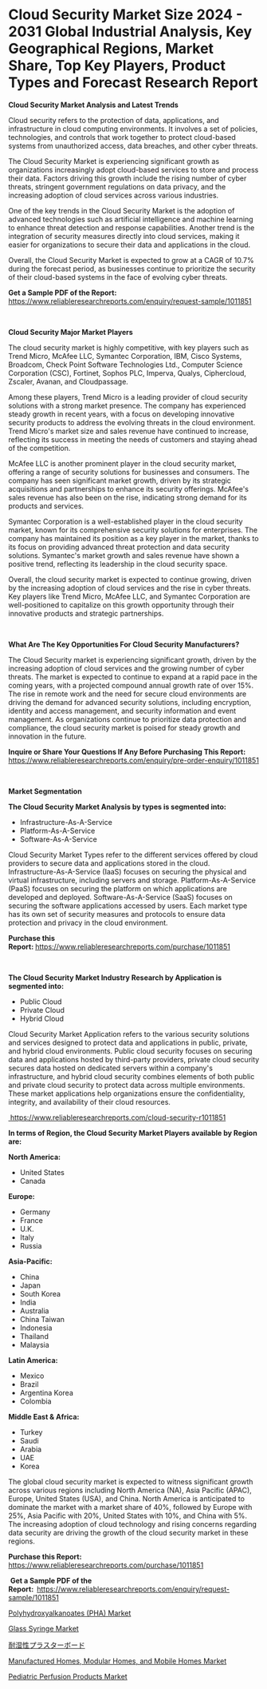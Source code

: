 <p><h1>Cloud Security Market Size 2024 - 2031 Global Industrial Analysis, Key Geographical Regions, Market Share, Top Key Players, Product Types and Forecast Research Report</h1></p><p><strong>Cloud Security Market Analysis and Latest Trends</strong></p>
<p><p>Cloud security refers to the protection of data, applications, and infrastructure in cloud computing environments. It involves a set of policies, technologies, and controls that work together to protect cloud-based systems from unauthorized access, data breaches, and other cyber threats.</p><p>The Cloud Security Market is experiencing significant growth as organizations increasingly adopt cloud-based services to store and process their data. Factors driving this growth include the rising number of cyber threats, stringent government regulations on data privacy, and the increasing adoption of cloud services across various industries.</p><p>One of the key trends in the Cloud Security Market is the adoption of advanced technologies such as artificial intelligence and machine learning to enhance threat detection and response capabilities. Another trend is the integration of security measures directly into cloud services, making it easier for organizations to secure their data and applications in the cloud.</p><p>Overall, the Cloud Security Market is expected to grow at a CAGR of 10.7% during the forecast period, as businesses continue to prioritize the security of their cloud-based systems in the face of evolving cyber threats.</p></p>
<p><strong>Get a Sample PDF of the Report:&nbsp;</strong> <a href="https://www.reliableresearchreports.com/enquiry/request-sample/1011851">https://www.reliableresearchreports.com/enquiry/request-sample/1011851</a></p>
<p>&nbsp;</p>
<p><strong>Cloud Security Major Market Players</strong></p>
<p><p>The cloud security market is highly competitive, with key players such as Trend Micro, McAfee LLC, Symantec Corporation, IBM, Cisco Systems, Broadcom, Check Point Software Technologies Ltd., Computer Science Corporation (CSC), Fortinet, Sophos PLC, Imperva, Qualys, Ciphercloud, Zscaler, Avanan, and Cloudpassage. </p><p>Among these players, Trend Micro is a leading provider of cloud security solutions with a strong market presence. The company has experienced steady growth in recent years, with a focus on developing innovative security products to address the evolving threats in the cloud environment. Trend Micro's market size and sales revenue have continued to increase, reflecting its success in meeting the needs of customers and staying ahead of the competition.</p><p>McAfee LLC is another prominent player in the cloud security market, offering a range of security solutions for businesses and consumers. The company has seen significant market growth, driven by its strategic acquisitions and partnerships to enhance its security offerings. McAfee's sales revenue has also been on the rise, indicating strong demand for its products and services.</p><p>Symantec Corporation is a well-established player in the cloud security market, known for its comprehensive security solutions for enterprises. The company has maintained its position as a key player in the market, thanks to its focus on providing advanced threat protection and data security solutions. Symantec's market growth and sales revenue have shown a positive trend, reflecting its leadership in the cloud security space.</p><p>Overall, the cloud security market is expected to continue growing, driven by the increasing adoption of cloud services and the rise in cyber threats. Key players like Trend Micro, McAfee LLC, and Symantec Corporation are well-positioned to capitalize on this growth opportunity through their innovative products and strategic partnerships.</p></p>
<p>&nbsp;</p>
<p><strong>What Are The Key Opportunities For Cloud Security Manufacturers?</strong></p>
<p><p>The Cloud Security market is experiencing significant growth, driven by the increasing adoption of cloud services and the growing number of cyber threats. The market is expected to continue to expand at a rapid pace in the coming years, with a projected compound annual growth rate of over 15%. The rise in remote work and the need for secure cloud environments are driving the demand for advanced security solutions, including encryption, identity and access management, and security information and event management. As organizations continue to prioritize data protection and compliance, the cloud security market is poised for steady growth and innovation in the future.</p></p>
<p><strong>Inquire or Share Your Questions If Any Before Purchasing This Report:</strong> <a href="https://www.reliableresearchreports.com/enquiry/pre-order-enquiry/1011851">https://www.reliableresearchreports.com/enquiry/pre-order-enquiry/1011851</a></p>
<p>&nbsp;</p>
<p><strong>Market Segmentation</strong></p>
<p><strong>The Cloud Security Market Analysis by types is segmented into:</strong></p>
<p><ul><li>Infrastructure-As-A-Service</li><li>Platform-As-A-Service</li><li>Software-As-A-Service</li></ul></p>
<p><p>Cloud Security Market Types refer to the different services offered by cloud providers to secure data and applications stored in the cloud. Infrastructure-As-A-Service (IaaS) focuses on securing the physical and virtual infrastructure, including servers and storage. Platform-As-A-Service (PaaS) focuses on securing the platform on which applications are developed and deployed. Software-As-A-Service (SaaS) focuses on securing the software applications accessed by users. Each market type has its own set of security measures and protocols to ensure data protection and privacy in the cloud environment.</p></p>
<p><strong>Purchase this Report:&nbsp;</strong><a href="https://www.reliableresearchreports.com/purchase/1011851">https://www.reliableresearchreports.com/purchase/1011851</a></p>
<p>&nbsp;</p>
<p><strong>The Cloud Security Market Industry Research by Application is segmented into:</strong></p>
<p><ul><li>Public Cloud</li><li>Private Cloud</li><li>Hybrid Cloud</li></ul></p>
<p><p>Cloud Security Market Application refers to the various security solutions and services designed to protect data and applications in public, private, and hybrid cloud environments. Public cloud security focuses on securing data and applications hosted by third-party providers, private cloud security secures data hosted on dedicated servers within a company's infrastructure, and hybrid cloud security combines elements of both public and private cloud security to protect data across multiple environments. These market applications help organizations ensure the confidentiality, integrity, and availability of their cloud resources.</p></p>
<p><a href="https://www.reliableresearchreports.com/cloud-security-r1011851">&nbsp;https://www.reliableresearchreports.com/cloud-security-r1011851</a></p>
<p><strong>In terms of Region, the Cloud Security Market Players available by Region are:</strong></p>
<p>
    <p> <strong> North America: </strong>
        <ul>
            <li>United States</li>
            <li>Canada</li>
        </ul>
        </p> 
    <p> <strong> Europe: </strong>
        <ul>
            <li>Germany</li>
            <li>France</li>
            <li>U.K.</li>
            <li>Italy</li>
            <li>Russia</li>
        </ul>
        </p> 
    <p> <strong> Asia-Pacific: </strong>
        <ul>
            <li>China</li>
            <li>Japan</li>
            <li>South Korea</li>
            <li>India</li>
            <li>Australia</li>
            <li>China Taiwan</li>
            <li>Indonesia</li>
            <li>Thailand</li>
            <li>Malaysia</li>
        </ul>
        </p> 
    <p> <strong> Latin America: </strong>
        <ul>
            <li>Mexico</li>
            <li>Brazil</li>
            <li>Argentina Korea</li>
            <li>Colombia</li>
        </ul>
        </p> 
    <p> <strong> Middle East & Africa: </strong>
        <ul>
            <li>Turkey</li>
            <li>Saudi</li>
            <li>Arabia</li>
            <li>UAE</li>
            <li>Korea</li>
        </ul>
    </p>
    </p>
<p><p>The global cloud security market is expected to witness significant growth across various regions including North America (NA), Asia Pacific (APAC), Europe, United States (USA), and China. North America is anticipated to dominate the market with a market share of 40%, followed by Europe with 25%, Asia Pacific with 20%, United States with 10%, and China with 5%. The increasing adoption of cloud technology and rising concerns regarding data security are driving the growth of the cloud security market in these regions.</p></p>
<p><strong>Purchase this Report: </strong><a href="https://www.reliableresearchreports.com/purchase/1011851">https://www.reliableresearchreports.com/purchase/1011851</a></p>
<p>&nbsp;<strong>Get a Sample PDF of the Report:&nbsp;&nbsp;</strong><a href="https://www.reliableresearchreports.com/enquiry/request-sample/1011851">https://www.reliableresearchreports.com/enquiry/request-sample/1011851</a></p>
<p><strong></strong></p>
<p><p><a href="https://www.linkedin.com/pulse/polyhydroxyalkanoates-pha-market-analysis-its-cagr-segmentation-wmgbc?trackingId=UCzgzbs8z4Q8qDlfq6%2B5oQ%3D%3D">Polyhydroxyalkanoates (PHA) Market</a></p><p><a href="https://github.com/ayamgoreng5458/Market-Research-Report-List-1/blob/main/glass-syringe-market.md">Glass Syringe Market</a></p><p><a href="https://github.com/AdellaPrice2023/Market-Research-Report-List-2/blob/main/5437289173173.md">耐湿性プラスターボード</a></p><p><a href="https://www.linkedin.com/pulse/manufactured-homes-modular-mobile-market-insight-trends-growth-9ksle?trackingId=Vo4ubqDJidvzcseCk%2FF6fA%3D%3D">Manufactured Homes, Modular Homes, and Mobile Homes Market</a></p><p><a href="https://github.com/nicholepatriciadoylenwnrjr0/Market-Research-Report-List-3/blob/main/pediatric-perfusion-products-market.md">Pediatric Perfusion Products Market</a></p></p>